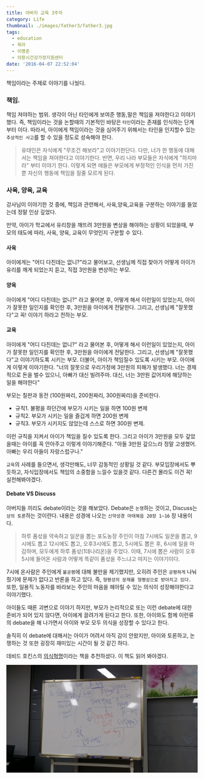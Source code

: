 ```yaml
---
title: 아버지 교육 3주차
category: Life
thumbnail: ./images/father3/father3.jpg
tags:
  - education
  - 육아
  - 이병준
  - 의왕시건강가정지원센터
date: '2016-04-07 22:52:04'
---
```


책임이라는 주제로 이야기를 나눴다.

### 책임.

책임 져야하는 범위. 생각이 아닌 타인에게 보여준 행동,말은 책임을 져야한다고 이야기했다. 즉, 책임이라는 것을 논할때의 기본적인 바탕은 `타인`이라는 존재를 인식하는 단계부터 이다.
따라서, 아이에게 책임이라는 것을 심어주기 위해서는 타인을 인지할수 있는 `추상적인 사고`를 할 수 있을 정도로 성숙해야 한다.

> 유태인은 자식에게 "무조건 해보라"고 이야기한단다. 다만, 너가 한 행동에 대해서는 책임을 져야한다고 이야기한다.
> 반면, 우리 나라 부모들은 자식에게 "하지마라" 부터 이야기 한다. 이렇게 되면 애들은 부모에게 부정적인 인식을 먼저 가진 뿐 자신의 행동에 책임을 질줄 모르게 된다.

### 사육, 양육, 교육

강사님이 이야기한 것 중에, 책임과 관련해서, 사육,양육,교육을 구분하는 이야기를 들었는데 정말 인상 깊었다.

만약, 아이가 학교에서 유리창을 깨뜨려 3만원을 변상을 해야하는 상황이 되었을때, 부모의 태도에 따라, 사육, 양육, 교육이 무엇인지 구분할 수 있다.

#### 사육

아이에게는 "어디 다친데는 없니?"라고 물어보고, 선생님께 직접 찾아가 어떻게 아이가 유리를 깨게 되었는지 듣고, 직접 3만원을 변상하는 부모.

#### 양육

아이에게 "어디 다친데는 없니?" 라고 물어본 후, 어떻게 해서 이런일이 있었는지, 아이가 잘못한 일인지를 확인한 후, 3만원을 아이에게 전달한다. 그리고, 선생님께 "잘못했다"고 꼭! 이야기 하라고 전하는 부모.

#### 교육

아이에게 "어디 다친데는 없니?" 라고 물어본 후, 어떻게 해서 이런일이 있었는지, 아이가 잘못한 일인지를 확인한 후, 3만원을 아이에게 전달한다. 그리고, 선생님께 "잘못했다"고 이야기하도록 시키는 부모.
더불어, 아이가 책임질수 있도록 시키는 부모.
아이에게 이렇게 이야기한다. "너의 잘못으로 우리가정에 3만원의 피해가 발생했다. 너는 경제적으로 돈을 벌수 있으니, 아빠가 대신 빌려주마. 대신, 너는 3만원 값어치에 해당하는 일을 해야한다"

부모는 칠판과 동전 (100원짜리, 200원짜리, 300원짜리)을 준비한다.

- 규칙1. 불평을 하던간에 부모가 시키는 일을 하면 100원 변제
- 규칙2. 부모가 시키는 일을 즐겁게 하면 200원 변제
- 규칙3. 부모가 시키지도 않았는데 스스로 하면 300원 변제.

이런 규칙을 지켜서 아이가 책임을 질수 있도록 한다.
그리고 아이가 3만원을 모두 갚았을때는 아이를 꼭 안아주고 이렇게 이야기해준다. "아들 3만원 갚으느라 정말 고생했어. 아빠는 우리 아들이 자랑스럽구나."

`교육`의 사례를 들으면서, 생각만해도, 너무 감동적인 상황일 것 같다. 부모입장에서도 뿌듯하고, 자식입장에서도 책임의 소중함을 느낄수 있을것 같다. 다른건 몰라도 이건 꼭! 실천해봐야겠다.

#### Debate VS Discuss

아버지들 끼리도 debate이라는 것을 해보았다.
Debate은 `논쟁`하는 것이고, Discuss는 `상의 토론`하는 것이란다.
내용은 성경에 나오는 `신약성경 마태복음 20장 1~16` 장 내용이다.

> 하루 품삯을 약속하고 일꾼을 뽑는 포도농장 주인이 아침 7시에도 일꾼을 뽑고, 9시에도 뽑고 12시에도 뽑고, 오후3시에도 뽑고, 5시에도 뽑은 후, 6시에 일을 마감하며, 모두에게 하루 품삯(1데나리온)을 주었다. 이때, 7시에 뽑은 사람이 오후 5시에 들어온 사람과 어떻게 똑같이 품삯을 주느냐고 따지는 이야기이다.

7시에 온사람은 주인에게 `불공평`에 대해 불만을 제기했지만, 오히려 주인은 `공평하게` 나눠 줬기에 문제가 없다고 반론을 하고 있다. 즉, `형평성의 문제를 형평성으로 받아치고 있다.`
또한, 일용직 노동자를 바라보는 주인의 마음을 헤아릴 수 있는 의식이 성장해야한다고 이야기했다.

아이들도 때론 괴변으로 이야기 하지만, 부모가 논리적으로 또는 이런 debate에 대한 준비가 되어 있지 않다면, 아이에게 끌려가게 된다고 한다. 또한, 아이와도 함께 이런류의 debate을 해 나가면서 아이와 부모 모두 의식을 성장할 수 있다고 한다.

솔직히 이 debate에 대해서는 아이가 어려서 아직 감이 안왔지만, 아이와 토론하고, 논쟁하는 것 또한 굉장히 재미있는 시간이 될 것 같긴 하다.

데비드 호킨스의 [의식혁명](http://www.yes24.com/24/goods/5661671?scode=032&OzSrank=1)이라는 책을 추천하셨다. 이 책도 읽어 봐야겠다.

![](./images/father3/father3.jpg)
